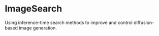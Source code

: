 # ImageSearch
Using inference-time search methods to improve and control diffusion-based image generation.
